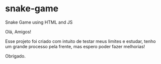 # snake-game
 Snake Game using HTML and JS


 Olá, Amigos!

 Esse projeto foi criado com intuito de testar meus limites e estudar, tenho um grande processo pela frente, mas espero poder fazer melhorias!

Obrigado.
